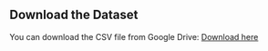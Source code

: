 ## Download the Dataset
You can download  the CSV file from Google Drive: [Download here](https://github.com/Shadan-Ahmad-git/Exoplanet-detection_ML_project)
